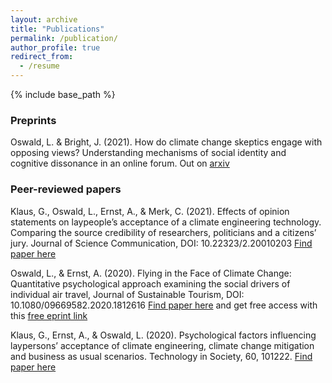 ```yaml
---
layout: archive
title: "Publications"
permalink: /publication/
author_profile: true
redirect_from:
  - /resume
---
```


{% include base_path %}



### Preprints

Oswald, L. & Bright, J. (2021). How do climate change skeptics engage with opposing views? Understanding mechanisms of social identity and cognitive dissonance in an online forum. Out on [arxiv](https://arxiv.org/abs/2102.06516)

### Peer-reviewed papers

Klaus, G., Oswald, L., Ernst, A., & Merk, C. (2021). Effects of opinion statements on laypeople’s acceptance of a climate engineering technology. Comparing the source credibility of researchers, politicians and a citizens’ jury. Journal of Science Communication, DOI: 10.22323/2.20010203 [Find paper here](https://jcom.sissa.it/archive/20/01/JCOM_2001_2021_A03)

Oswald, L., & Ernst, A. (2020). Flying in the Face of Climate Change: Quantitative psychological approach examining the social drivers of individual air travel, Journal of Sustainable Tourism, DOI: 10.1080/09669582.2020.1812616
[Find paper here](https://www.tandfonline.com/doi/full/10.1080/09669582.2020.1812616)
and get free access with this [free eprint link](https://www.tandfonline.com/eprint/HHT88G9HSMFPMRB5UWP3/full?target=10.1080/09669582.2020.1812616)

Klaus, G., Ernst, A., & Oswald, L. (2020). Psychological factors influencing laypersons’ acceptance of climate engineering, climate change mitigation and business as usual scenarios. Technology in Society, 60, 101222.
[Find paper here](https://www.sciencedirect.com/science/article/pii/S0160791X1930137X)

